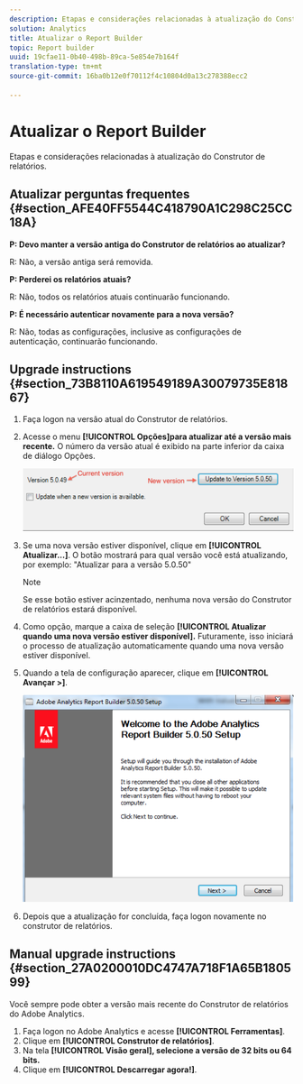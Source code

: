 ```yaml
---
description: Etapas e considerações relacionadas à atualização do Construtor de relatórios.
solution: Analytics
title: Atualizar o Report Builder
topic: Report builder
uuid: 19cfae11-0b40-498b-89ca-5e854e7b164f
translation-type: tm+mt
source-git-commit: 16ba0b12e0f70112f4c10804d0a13c278388ecc2

---
```



# Atualizar o Report Builder

Etapas e considerações relacionadas à atualização do Construtor de relatórios.

## Atualizar perguntas frequentes {#section_AFE40FF5544C418790A1C298C25CC18A}

**P: Devo manter a versão antiga do Construtor de relatórios ao atualizar?**

R: Não, a versão antiga será removida.

**P: Perderei os relatórios atuais?**

R: Não, todos os relatórios atuais continuarão funcionando.

**P: É necessário autenticar novamente para a nova versão?**

R: Não, todas as configurações, inclusive as configurações de autenticação, continuarão funcionando.

## Upgrade instructions {#section_73B8110A619549189A30079735E81867}

1. Faça logon na versão atual do Construtor de relatórios.
1. Acesse o menu **[!UICONTROL Opções]para atualizar até a versão mais recente.** O número da versão atual é exibido na parte inferior da caixa de diálogo Opções.

   ![](assets/upgrade.png)

1. Se uma nova versão estiver disponível, clique em **[!UICONTROL Atualizar...]**. O botão mostrará para qual versão você está atualizando, por exemplo: "Atualizar para a versão 5.0.50"

   >[!NOTE]
   >
   >Se esse botão estiver acinzentado, nenhuma nova versão do Construtor de relatórios estará disponível.

1. Como opção, marque a caixa de seleção **[!UICONTROL Atualizar quando uma nova versão estiver disponível].** Futuramente, isso iniciará o processo de atualização automaticamente quando uma nova versão estiver disponível.
1. Quando a tela de configuração aparecer, clique em **[!UICONTROL Avançar &gt;]**.

   ![](assets/setup.png)

1. Depois que a atualização for concluída, faça logon novamente no construtor de relatórios.

## Manual upgrade instructions {#section_27A0200010DC4747A718F1A65B180599}

Você sempre pode obter a versão mais recente do Construtor de relatórios do Adobe Analytics.

1. Faça logon no Adobe Analytics e acesse **[!UICONTROL Ferramentas]**.
1. Clique em **[!UICONTROL Construtor de relatórios]**.
1. Na tela **[!UICONTROL Visão geral], selecione a versão de 32 bits ou 64 bits.**
1. Clique em **[!UICONTROL Descarregar agora!]**.

